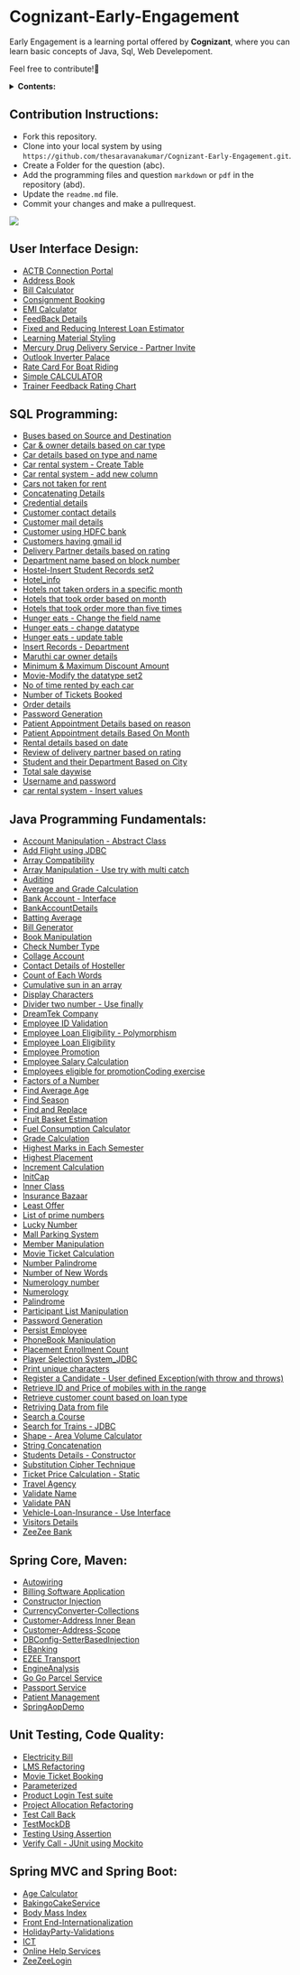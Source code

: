 # Cognizant-Early-Engagement
Early Engagement is a learning portal offered by **Cognizant**, where you can learn basic concepts of Java, Sql, Web Develepoment.

Feel free to contribute!🖤

<details><summary><b>Contents:</b></summary>
  
* [User Interface Design](#UserInterfaceDesign)
* [SQL Programming](#SQLProgramming)
* [Java Programming Fundamentals](#JavaProgrammingFundamentals)
* [Spring Core, Maven](#SpringCoreMaven)
* [Unit Testing, Code Quality](#UnitTestingCodeQuality)
* [Spring MVC and Spring Boot](#SpringMVCandSpringBoot)
</details>

## **Contribution Instructions:**
- Fork this repository.
- Clone into your local system by using `https://github.com/thesaravanakumar/Cognizant-Early-Engagement.git`.
- Create a Folder for the question (abc).
- Add the programming files and question `markdown` or `pdf` in the repository (abd).
- Update the `readme.md` file.
- Commit your changes and make a pullrequest.

<a href="http://makeapullrequest.com">
  <img align="center"  src="https://img.shields.io/badge/PRs-welcome-brightgreen.svg?style=flat"/>
</a>

<a name="UserInterfaceDesign"></a>
## **User Interface Design:**
- [ACTB Connection Portal](https://github.com/thesaravanakumar/Cognizant-Early-Engagement/tree/main/Use%20Interface%20Design/ACTB%20Connection%20Portal)
- [Address Book](https://github.com/thesaravanakumar/Cognizant-Early-Engagement/tree/main/Use%20Interface%20Design/Address%20Book)
- [Bill Calculator](https://github.com/thesaravanakumar/Cognizant-Early-Engagement/tree/main/Use%20Interface%20Design/Bill%20Calculator)
- [Consignment Booking](https://github.com/thesaravanakumar/Cognizant-Early-Engagement/tree/main/Use%20Interface%20Design/Consignment%20Booking)
- [EMI Calculator](https://github.com/thesaravanakumar/Cognizant-Early-Engagement/tree/main/Use%20Interface%20Design/EMI%20Calculator)
- [FeedBack Details](https://github.com/thesaravanakumar/Cognizant-Early-Engagement/tree/main/Use%20Interface%20Design/FeedBack%20Details)
- [Fixed and Reducing Interest Loan Estimator](https://github.com/thesaravanakumar/Cognizant-Early-Engagement/tree/main/Use%20Interface%20Design/Fixed%20and%20Reducing%20Interest%20Loan%20Estimator)
- [Learning Material Styling](https://github.com/thesaravanakumar/Cognizant-Early-Engagement/tree/main/Use%20Interface%20Design/Learning%20Material%20Styling)
- [Mercury Drug Delivery Service - Partner Invite](https://github.com/thesaravanakumar/Cognizant-Early-Engagement/tree/main/Use%20Interface%20Design/Mercury%20Drug%20Delivery%20Service%20-%20Partner%20Invite)
- [Outlook Inverter Palace](https://github.com/thesaravanakumar/Cognizant-Early-Engagement/tree/main/Use%20Interface%20Design/Outlook%20Inverter%20Palace)
- [Rate Card For Boat Riding](https://github.com/thesaravanakumar/Cognizant-Early-Engagement/tree/main/Use%20Interface%20Design/Rate%20Card%20For%20Boat%20Riding)
- [Simple CALCULATOR](https://github.com/thesaravanakumar/Cognizant-Early-Engagement/tree/main/Use%20Interface%20Design/Simple%20CALCULATOR)
- [Trainer Feedback Rating Chart](https://github.com/thesaravanakumar/Cognizant-Early-Engagement/tree/main/Use%20Interface%20Design/Trainer%20Feedback%20Rating%20Chart)

<a name="SQLProgramming"></a>
## **SQL Programming:**
- [Buses based on Source and Destination](https://github.com/thesaravanakumar/Cognizant-Early-Engagement/tree/main/SQL%20Programming/Buses%20based%20on%20Source%20and%20Destination)
- [Car & owner details based on car type](https://github.com/thesaravanakumar/Cognizant-Early-Engagement/tree/main/SQL%20Programming/Car%20%26%20owner%20details%20based%20on%20car%20type)
- [Car details based on type and name](https://github.com/thesaravanakumar/Cognizant-Early-Engagement/tree/main/SQL%20Programming/Car%20details%20based%20on%20type%20and%20name)
- [Car rental system - Create Table](https://github.com/thesaravanakumar/Cognizant-Early-Engagement/tree/main/SQL%20Programming/Car%20rental%20system%20-%20Create%20Table)
- [Car rental system - add new column](https://github.com/thesaravanakumar/Cognizant-Early-Engagement/tree/main/SQL%20Programming/Car%20rental%20system%20-%20add%20new%20column)
- [Cars not taken for rent](https://github.com/thesaravanakumar/Cognizant-Early-Engagement/tree/main/SQL%20Programming/Cars%20not%20taken%20for%20rent)
- [Concatenating Details](https://github.com/thesaravanakumar/Cognizant-Early-Engagement/tree/main/SQL%20Programming/Concatenating%20Details)
- [Credential details](https://github.com/thesaravanakumar/Cognizant-Early-Engagement/tree/main/SQL%20Programming/Credential%20details)
- [Customer contact details](https://github.com/thesaravanakumar/Cognizant-Early-Engagement/tree/main/SQL%20Programming/Customer%20contact%20details)
- [Customer mail details](https://github.com/thesaravanakumar/Cognizant-Early-Engagement/tree/main/SQL%20Programming/Customer%20mail%20details)
- [Customer using HDFC bank](https://github.com/thesaravanakumar/Cognizant-Early-Engagement/tree/main/SQL%20Programming/Customer%20using%20HDFC%20bank)
- [Customers having gmail id](https://github.com/thesaravanakumar/Cognizant-Early-Engagement/tree/main/SQL%20Programming/Customers%20having%20gmail%20id)
- [Delivery Partner details based on rating](https://github.com/thesaravanakumar/Cognizant-Early-Engagement/tree/main/SQL%20Programming/Delivery%20Partner%20details%20based%20on%20rating)
- [Department name based on block number](https://github.com/thesaravanakumar/Cognizant-Early-Engagement/tree/main/SQL%20Programming/Department%20name%20based%20on%20block%20number)
- [Hostel-Insert Student Records set2](https://github.com/thesaravanakumar/Cognizant-Early-Engagement/tree/main/SQL%20Programming/Hostel-Insert%20Student%20Records%20set2)
- [Hotel_info](https://github.com/thesaravanakumar/Cognizant-Early-Engagement/tree/main/SQL%20Programming/Hotel_info)
- [Hotels not taken orders in a specific month](https://github.com/thesaravanakumar/Cognizant-Early-Engagement/tree/main/SQL%20Programming/Hotels%20not%20taken%20orders%20in%20a%20specific%20month)
- [Hotels that took order based on month](https://github.com/thesaravanakumar/Cognizant-Early-Engagement/tree/main/SQL%20Programming/Hotels%20that%20took%20order%20based%20on%20month)
- [Hotels that took order more than five times](https://github.com/thesaravanakumar/Cognizant-Early-Engagement/tree/main/SQL%20Programming/Hotels%20that%20took%20order%20more%20than%20five%20times)
- [Hunger eats - Change the field name](https://github.com/thesaravanakumar/Cognizant-Early-Engagement/tree/main/SQL%20Programming/Hunger%20eats%20-%20Change%20the%20field%20name)
- [Hunger eats - change datatype](https://github.com/thesaravanakumar/Cognizant-Early-Engagement/tree/main/SQL%20Programming/Hunger%20eats%20-%20change%20datatype)
- [Hunger eats - update table](https://github.com/thesaravanakumar/Cognizant-Early-Engagement/tree/main/SQL%20Programming/Hunger%20eats%20-%20update%20table)
- [Insert Records - Department](https://github.com/thesaravanakumar/Cognizant-Early-Engagement/tree/main/SQL%20Programming/Insert%20Records%20-%20Department)
- [Maruthi car owner details](https://github.com/thesaravanakumar/Cognizant-Early-Engagement/tree/main/SQL%20Programming/Maruthi%20car%20owner%20details)
- [Minimum & Maximum Discount Amount](https://github.com/thesaravanakumar/Cognizant-Early-Engagement/tree/main/SQL%20Programming/Minimum%20%26%20Maximum%20Discount%20Amount)
- [Movie-Modify the datatype set2](https://github.com/thesaravanakumar/Cognizant-Early-Engagement/tree/main/SQL%20Programming/Movie-Modify%20the%20datatype%20set2)
- [No of time rented by each car](https://github.com/thesaravanakumar/Cognizant-Early-Engagement/tree/main/SQL%20Programming/No%20of%20time%20rented%20by%20each%20car)
- [Number of Tickets Booked](https://github.com/thesaravanakumar/Cognizant-Early-Engagement/tree/main/SQL%20Programming/Number%20of%20Tickets%20Booked)
- [Order details](https://github.com/thesaravanakumar/Cognizant-Early-Engagement/tree/main/SQL%20Programming/Order%20details)
- [Password Generation](https://github.com/thesaravanakumar/Cognizant-Early-Engagement/tree/main/SQL%20Programming/Password%20Generation)
- [Patient Appointment Details based on reason](https://github.com/thesaravanakumar/Cognizant-Early-Engagement/tree/main/SQL%20Programming/Patient%20Appointment%20Details%20based%20on%20reason)
- [Patient Appointment details Based On Month](https://github.com/thesaravanakumar/Cognizant-Early-Engagement/tree/main/SQL%20Programming/Patient%20Appointment%20details%20Based%20On%20Month)
- [Rental details based on date](https://github.com/thesaravanakumar/Cognizant-Early-Engagement/tree/main/SQL%20Programming/Rental%20details%20based%20on%20date)
- [Review of delivery partner based on rating](https://github.com/thesaravanakumar/Cognizant-Early-Engagement/tree/main/SQL%20Programming/Review%20of%20delivery%20partner%20based%20on%20rating)
- [Student and their Department Based on City](https://github.com/thesaravanakumar/Cognizant-Early-Engagement/tree/main/SQL%20Programming/Student%20and%20their%20Department%20Based%20on%20City)
- [Total sale daywise](https://github.com/thesaravanakumar/Cognizant-Early-Engagement/tree/main/SQL%20Programming/Total%20sale%20daywise)
- [Username and password](https://github.com/thesaravanakumar/Cognizant-Early-Engagement/tree/main/SQL%20Programming/Username%20and%20password)
- [car rental system - Insert values](https://github.com/thesaravanakumar/Cognizant-Early-Engagement/tree/main/SQL%20Programming/car%20rental%20system%20-%20Insert%20values)

<a name="JavaProgrammingFundamentals"></a>
## **Java Programming Fundamentals:**
- [Account Manipulation - Abstract Class](https://github.com/thesaravanakumar/Cognizant-Early-Engagement/tree/main/Java%20Programming%20Funcamentals/Account%20Manipulation%20-%20Abstract%20Class)
- [Add Flight using JDBC](https://github.com/thesaravanakumar/Cognizant-Early-Engagement/tree/main/Java%20Programming%20Funcamentals/Add%20Flight%20using%20JDBC)
- [Array Compatibility](https://github.com/thesaravanakumar/Cognizant-Early-Engagement/tree/main/Java%20Programming%20Funcamentals/Array%20Compatibility)
- [Array Manipulation - Use try with multi catch](https://github.com/thesaravanakumar/Cognizant-Early-Engagement/tree/main/Java%20Programming%20Funcamentals/Array%20Manipulation%20-%20Use%20try%20with%20multi%20catch)
- [Auditing](https://github.com/thesaravanakumar/Cognizant-Early-Engagement/tree/main/Java%20Programming%20Funcamentals/Auditing)
- [Average and Grade Calculation](https://github.com/thesaravanakumar/Cognizant-Early-Engagement/tree/main/Java%20Programming%20Funcamentals/Average%20and%20Grade%20Calculation)
- [Bank Account - Interface](https://github.com/thesaravanakumar/Cognizant-Early-Engagement/tree/main/Java%20Programming%20Funcamentals/Bank%20Account%20-%20Interface)
- [BankAccountDetails](https://github.com/thesaravanakumar/Cognizant-Early-Engagement/tree/main/Java%20Programming%20Funcamentals/BankAccountDetails)
- [Batting Average](https://github.com/thesaravanakumar/Cognizant-Early-Engagement/tree/main/Java%20Programming%20Funcamentals/Batting%20Average)
- [Bill Generator](https://github.com/thesaravanakumar/Cognizant-Early-Engagement/tree/main/Java%20Programming%20Funcamentals/Bill%20Generator)
- [Book Manipulation](https://github.com/thesaravanakumar/Cognizant-Early-Engagement/tree/main/Java%20Programming%20Funcamentals/Book%20Manipulation)
- [Check Number Type](https://github.com/thesaravanakumar/Cognizant-Early-Engagement/tree/main/Java%20Programming%20Funcamentals/Check%20Number%20Type)
- [Collage Account](https://github.com/thesaravanakumar/Cognizant-Early-Engagement/tree/main/Java%20Programming%20Funcamentals/Collage%20Account)
- [Contact Details of Hosteller](https://github.com/thesaravanakumar/Cognizant-Early-Engagement/tree/main/Java%20Programming%20Funcamentals/Contact%20Details%20of%20Hosteller)
- [Count of Each Words](https://github.com/thesaravanakumar/Cognizant-Early-Engagement/tree/main/Java%20Programming%20Funcamentals/Count%20of%20Each%20Words)
- [Cumulative sun in an array](https://github.com/thesaravanakumar/Cognizant-Early-Engagement/tree/main/Java%20Programming%20Funcamentals/Cumulative%20sun%20in%20an%20array)
- [Display Characters](https://github.com/thesaravanakumar/Cognizant-Early-Engagement/tree/main/Java%20Programming%20Funcamentals/Display%20Characters)
- [Divider two number - Use finally](https://github.com/thesaravanakumar/Cognizant-Early-Engagement/tree/main/Java%20Programming%20Funcamentals/Divider%20two%20number%20-%20Use%20finally)
- [DreamTek Company](https://github.com/thesaravanakumar/Cognizant-Early-Engagement/tree/main/Java%20Programming%20Funcamentals/DreamTek%20Company)
- [Employee ID Validation](https://github.com/thesaravanakumar/Cognizant-Early-Engagement/tree/main/Java%20Programming%20Funcamentals/Employee%20ID%20Validation)
- [Employee Loan Eligibility - Polymorphism](https://github.com/thesaravanakumar/Cognizant-Early-Engagement/tree/main/Java%20Programming%20Funcamentals/Employee%20Loan%20Eligibility%20-%20Polymorphism)
- [Employee Loan Eligibility](https://github.com/thesaravanakumar/Cognizant-Early-Engagement/tree/main/Java%20Programming%20Funcamentals/Employee%20Loan%20Eligibility)
- [Employee Promotion](https://github.com/thesaravanakumar/Cognizant-Early-Engagement/tree/main/Java%20Programming%20Funcamentals/Employee%20Promotion)
- [Employee Salary Calculation](https://github.com/thesaravanakumar/Cognizant-Early-Engagement/tree/main/Java%20Programming%20Funcamentals/Employee%20Salary%20Calculation)
- [Employees eligible for promotionCoding exercise](https://github.com/thesaravanakumar/Cognizant-Early-Engagement/tree/main/Java%20Programming%20Funcamentals/Employees%20eligible%20for%20promotionCoding%20exercise)
- [Factors of a Number](https://github.com/thesaravanakumar/Cognizant-Early-Engagement/tree/main/Java%20Programming%20Funcamentals/Factors%20of%20a%20Number)
- [Find Average Age](https://github.com/thesaravanakumar/Cognizant-Early-Engagement/tree/main/Java%20Programming%20Funcamentals/Find%20Average%20Age)
- [Find Season](https://github.com/thesaravanakumar/Cognizant-Early-Engagement/tree/main/Java%20Programming%20Funcamentals/Find%20Season)
- [Find and Replace](https://github.com/thesaravanakumar/Cognizant-Early-Engagement/tree/main/Java%20Programming%20Funcamentals/Find%20and%20Replace)
- [Fruit Basket Estimation](https://github.com/thesaravanakumar/Cognizant-Early-Engagement/tree/main/Java%20Programming%20Funcamentals/Fruit%20Basket%20Estimation)
- [Fuel Consumption Calculator](https://github.com/thesaravanakumar/Cognizant-Early-Engagement/tree/main/Java%20Programming%20Funcamentals/Fuel%20Consumption%20Calculator)
- [Grade Calculation](https://github.com/thesaravanakumar/Cognizant-Early-Engagement/tree/main/Java%20Programming%20Funcamentals/Grade%20Calculation)
- [Highest Marks in Each Semester](https://github.com/thesaravanakumar/Cognizant-Early-Engagement/tree/main/Java%20Programming%20Funcamentals/Highest%20Marks%20in%20Each%20Semester)
- [Highest Placement](https://github.com/thesaravanakumar/Cognizant-Early-Engagement/tree/main/Java%20Programming%20Funcamentals/Highest%20Placement)
- [Increment Calculation](https://github.com/thesaravanakumar/Cognizant-Early-Engagement/tree/main/Java%20Programming%20Funcamentals/Increment%20Calculation)
- [InitCap](https://github.com/thesaravanakumar/Cognizant-Early-Engagement/tree/main/Java%20Programming%20Funcamentals/InitCap)
- [Inner Class](https://github.com/thesaravanakumar/Cognizant-Early-Engagement/tree/main/Java%20Programming%20Funcamentals/Inner%20Class)
- [Insurance Bazaar](https://github.com/thesaravanakumar/Cognizant-Early-Engagement/tree/main/Java%20Programming%20Funcamentals/Insurance%20Bazaar)
- [Least Offer](https://github.com/thesaravanakumar/Cognizant-Early-Engagement/tree/main/Java%20Programming%20Funcamentals/Least%20Offer)
- [List of prime numbers](https://github.com/thesaravanakumar/Cognizant-Early-Engagement/tree/main/Java%20Programming%20Funcamentals/List%20of%20prime%20numbers)
- [Lucky Number](https://github.com/thesaravanakumar/Cognizant-Early-Engagement/tree/main/Java%20Programming%20Funcamentals/Lucky%20Number)
- [Mall Parking System](https://github.com/thesaravanakumar/Cognizant-Early-Engagement/tree/main/Java%20Programming%20Funcamentals/Mall%20Parking%20System)
- [Member Manipulation](https://github.com/thesaravanakumar/Cognizant-Early-Engagement/tree/main/Java%20Programming%20Funcamentals/Member%20Manipulation)
- [Movie Ticket Calculation](https://github.com/thesaravanakumar/Cognizant-Early-Engagement/tree/main/Java%20Programming%20Funcamentals/Movie%20Ticket%20Calculation)
- [Number Palindrome](https://github.com/thesaravanakumar/Cognizant-Early-Engagement/tree/main/Java%20Programming%20Funcamentals/Number%20Palindrome)
- [Number of New Words](https://github.com/thesaravanakumar/Cognizant-Early-Engagement/tree/main/Java%20Programming%20Funcamentals/Number%20of%20New%20Words)
- [Numerology number](https://github.com/thesaravanakumar/Cognizant-Early-Engagement/tree/main/Java%20Programming%20Funcamentals/Numerology%20number)
- [Numerology](https://github.com/thesaravanakumar/Cognizant-Early-Engagement/tree/main/Java%20Programming%20Funcamentals/Numerology)
- [Palindrome](https://github.com/thesaravanakumar/Cognizant-Early-Engagement/tree/main/Java%20Programming%20Funcamentals/Palindrome)
- [Participant List Manipulation](https://github.com/thesaravanakumar/Cognizant-Early-Engagement/tree/main/Java%20Programming%20Funcamentals/Participant%20List%20Manipulation)
- [Password Generation](https://github.com/thesaravanakumar/Cognizant-Early-Engagement/tree/main/Java%20Programming%20Funcamentals/Password%20Generation)
- [Persist Employee](https://github.com/thesaravanakumar/Cognizant-Early-Engagement/tree/main/Java%20Programming%20Funcamentals/Persist%20Employee)
- [PhoneBook Manipulation](https://github.com/thesaravanakumar/Cognizant-Early-Engagement/tree/main/Java%20Programming%20Funcamentals/PhoneBook%20Manipulation)
- [Placement Enrollment Count](https://github.com/thesaravanakumar/Cognizant-Early-Engagement/tree/main/Java%20Programming%20Funcamentals/Placement%20Enrollment%20Count)
- [Player Selection System_JDBC](https://github.com/thesaravanakumar/Cognizant-Early-Engagement/tree/main/Java%20Programming%20Funcamentals/Player%20Selection%20System_JDBC)
- [Print unique characters](https://github.com/thesaravanakumar/Cognizant-Early-Engagement/tree/main/Java%20Programming%20Funcamentals/Print%20unique%20characters)
- [Register a Candidate - User defined Exception(with throw and throws)](https://github.com/thesaravanakumar/Cognizant-Early-Engagement/tree/main/Java%20Programming%20Funcamentals/Register%20a%20Candidate%20-%20User%20defined%20Exception(with%20throw%20and%20throws))
- [Retrieve ID and Price of mobiles with in the range](https://github.com/thesaravanakumar/Cognizant-Early-Engagement/tree/main/Java%20Programming%20Funcamentals/Retrieve%20ID%20and%20Price%20of%20mobiles%20with%20in%20the%20range)
- [Retrieve customer count based on loan type](https://github.com/thesaravanakumar/Cognizant-Early-Engagement/tree/main/Java%20Programming%20Funcamentals/Retrieve%20customer%20count%20based%20on%20loan%20type)
- [Retriving Data from file](https://github.com/thesaravanakumar/Cognizant-Early-Engagement/tree/main/Java%20Programming%20Funcamentals/Retriving%20Data%20from%20file)
- [Search a Course](https://github.com/thesaravanakumar/Cognizant-Early-Engagement/tree/main/Java%20Programming%20Funcamentals/Search%20a%20Course)
- [Search for Trains - JDBC](https://github.com/thesaravanakumar/Cognizant-Early-Engagement/tree/main/Java%20Programming%20Funcamentals/Search%20for%20Trains%20-%20JDBC)
- [Shape - Area Volume Calculator](https://github.com/thesaravanakumar/Cognizant-Early-Engagement/tree/main/Java%20Programming%20Funcamentals/Shape%20-%20Area%20Volume%20Calculator)
- [String Concatenation](https://github.com/thesaravanakumar/Cognizant-Early-Engagement/tree/main/Java%20Programming%20Funcamentals/String%20Concatenation)
- [Students Details - Constructor](https://github.com/thesaravanakumar/Cognizant-Early-Engagement/tree/main/Java%20Programming%20Funcamentals/Students%20Details%20-%20Constructor)
- [Substitution Cipher Technique](https://github.com/thesaravanakumar/Cognizant-Early-Engagement/tree/main/Java%20Programming%20Funcamentals/Substitution%20Cipher%20Technique)
- [Ticket Price Calculation - Static](https://github.com/thesaravanakumar/Cognizant-Early-Engagement/tree/main/Java%20Programming%20Funcamentals/Ticket%20Price%20Calculation%20-%20Static)
- [Travel Agency](https://github.com/thesaravanakumar/Cognizant-Early-Engagement/tree/main/Java%20Programming%20Funcamentals/Travel%20Agency)
- [Validate Name](https://github.com/thesaravanakumar/Cognizant-Early-Engagement/tree/main/Java%20Programming%20Funcamentals/Validate%20Name)
- [Validate PAN](https://github.com/thesaravanakumar/Cognizant-Early-Engagement/tree/main/Java%20Programming%20Funcamentals/Validate%20PAN)
- [Vehicle-Loan-Insurance - Use Interface](https://github.com/thesaravanakumar/Cognizant-Early-Engagement/tree/main/Java%20Programming%20Funcamentals/Vehicle-Loan-Insurance%20-%20Use%20Interface)
- [Visitors Details](https://github.com/thesaravanakumar/Cognizant-Early-Engagement/tree/main/Java%20Programming%20Funcamentals/Visitors%20Details)
- [ZeeZee Bank](https://github.com/thesaravanakumar/Cognizant-Early-Engagement/tree/main/Java%20Programming%20Funcamentals/ZeeZee%20Bank)

<a name="SpringCoreMaven"></a>
## **Spring Core, Maven:**
- [Autowiring](https://github.com/thesaravanakumar/Cognizant-Early-Engagement/tree/main/Spring%20Core%2C%20Maven/Autowiring)
- [Billing Software Application](https://github.com/thesaravanakumar/Cognizant-Early-Engagement/tree/main/Spring%20Core%2C%20Maven/Billing%20Software%20Application)
- [Constructor Injection](https://github.com/thesaravanakumar/Cognizant-Early-Engagement/tree/main/Spring%20Core%2C%20Maven/Constructor%20Injection)
- [CurrencyConverter-Collections](https://github.com/thesaravanakumar/Cognizant-Early-Engagement/tree/main/Spring%20Core%2C%20Maven/CurrencyConverter-Collections)
- [Customer-Address Inner Bean](https://github.com/thesaravanakumar/Cognizant-Early-Engagement/tree/main/Spring%20Core%2C%20Maven/Customer-Address%20Inner%20Bean)
- [Customer-Address-Scope](https://github.com/thesaravanakumar/Cognizant-Early-Engagement/tree/main/Spring%20Core%2C%20Maven/Customer-Address-Scope)
- [DBConfig-SetterBasedInjection](https://github.com/thesaravanakumar/Cognizant-Early-Engagement/tree/main/Spring%20Core%2C%20Maven/DBConfig-SetterBasedInjection)
- [EBanking](https://github.com/thesaravanakumar/Cognizant-Early-Engagement/tree/main/Spring%20Core%2C%20Maven/EBanking)
- [EZEE Transport](https://github.com/thesaravanakumar/Cognizant-Early-Engagement/tree/main/Spring%20Core%2C%20Maven/EZEE%20Transport)
- [EngineAnalysis](https://github.com/thesaravanakumar/Cognizant-Early-Engagement/tree/main/Spring%20Core%2C%20Maven/EngineAnalysis)
- [Go Go Parcel Service](https://github.com/thesaravanakumar/Cognizant-Early-Engagement/tree/main/Spring%20Core%2C%20Maven/Go%20Go%20Parcel%20Service)
- [Passport Service](https://github.com/thesaravanakumar/Cognizant-Early-Engagement/tree/main/Spring%20Core%2C%20Maven/Passport%20Service)
- [Patient Management](https://github.com/thesaravanakumar/Cognizant-Early-Engagement/tree/main/Spring%20Core%2C%20Maven/Patient%20Management)
- [SpringAopDemo](https://github.com/thesaravanakumar/Cognizant-Early-Engagement/tree/main/Spring%20Core%2C%20Maven/SpringAopDemo)

<a name="UnitTestingCodeQuality"></a>
## **Unit Testing, Code Quality:**
- [Electricity Bill](https://github.com/thesaravanakumar/Cognizant-Early-Engagement/tree/main/Unit%20Testing%2C%20Code%20Quality/Electricity%20Bill)
- [LMS Refactoring](https://github.com/thesaravanakumar/Cognizant-Early-Engagement/tree/main/Unit%20Testing%2C%20Code%20Quality/LMS%20Refactoring)
- [Movie Ticket Booking](https://github.com/thesaravanakumar/Cognizant-Early-Engagement/tree/main/Unit%20Testing%2C%20Code%20Quality/Movie%20Ticket%20Booking)
- [Parameterized](https://github.com/thesaravanakumar/Cognizant-Early-Engagement/tree/main/Unit%20Testing%2C%20Code%20Quality/Parameterized)
- [Product Login Test suite](https://github.com/thesaravanakumar/Cognizant-Early-Engagement/tree/main/Unit%20Testing%2C%20Code%20Quality/Product%20Login%20Test%20suite)
- [Project Allocation Refactoring](https://github.com/thesaravanakumar/Cognizant-Early-Engagement/tree/main/Unit%20Testing%2C%20Code%20Quality/Project%20Allocation%20Refactoring)
- [Test Call Back](https://github.com/thesaravanakumar/Cognizant-Early-Engagement/tree/main/Unit%20Testing%2C%20Code%20Quality/Test%20Call%20Back)
- [TestMockDB](https://github.com/thesaravanakumar/Cognizant-Early-Engagement/tree/main/Unit%20Testing%2C%20Code%20Quality/TestMockDB)
- [Testing Using Assertion](https://github.com/thesaravanakumar/Cognizant-Early-Engagement/tree/main/Unit%20Testing%2C%20Code%20Quality/Testing%20Using%20Assertion)
- [Verify Call - JUnit using Mockito](https://github.com/thesaravanakumar/Cognizant-Early-Engagement/tree/main/Unit%20Testing%2C%20Code%20Quality/Verify%20Call%20-%20JUnit%20using%20Mockito)

<a name="SpringMVCandSpringBoot"></a>
## **Spring MVC and Spring Boot:**
- [Age Calculator](https://github.com/thesaravanakumar/Cognizant-Early-Engagement/tree/main/Spring%20MVC%20and%20Spring%20Boot/Age%20Calculator)
- [BakingoCakeService](https://github.com/thesaravanakumar/Cognizant-Early-Engagement/tree/main/Spring%20MVC%20and%20Spring%20Boot/BakingoCakeService)
- [Body Mass Index](https://github.com/thesaravanakumar/Cognizant-Early-Engagement/tree/main/Spring%20MVC%20and%20Spring%20Boot/Body%20Mass%20Index)
- [Front End-Internationalization](https://github.com/thesaravanakumar/Cognizant-Early-Engagement/tree/main/Spring%20MVC%20and%20Spring%20Boot/Front%20End-Internationalization)
- [HolidayParty-Validations](https://github.com/thesaravanakumar/Cognizant-Early-Engagement/tree/main/Spring%20MVC%20and%20Spring%20Boot/HolidayParty-Validations)
- [ICT](https://github.com/thesaravanakumar/Cognizant-Early-Engagement/tree/main/Spring%20MVC%20and%20Spring%20Boot/ICT)
- [Online Help Services](https://github.com/thesaravanakumar/Cognizant-Early-Engagement/tree/main/Spring%20MVC%20and%20Spring%20Boot/Online%20Help%20Service)
- [ZeeZeeLogin](https://github.com/thesaravanakumar/Cognizant-Early-Engagement/tree/main/Spring%20MVC%20and%20Spring%20Boot/ZeeZeeLogin)
